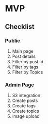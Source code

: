 # MVP 

## Checklist

### Public 
1. Main page
2. Post details
3. Filter by post id 
4. Filter by tags
5. Filter by Topics 

### Admin Page

1. S3 integration 
2. Create posts
3. Create tags
4. Create topics
5. Image upload
